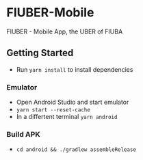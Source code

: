 # FIUBER-Mobile
FIUBER - Mobile App, the UBER of FIUBA

## Getting Started

- Run `yarn install` to install dependencies

### Emulator

- Open Android Studio and start emulator
- `yarn start --reset-cache`
- In a differtent terminal `yarn android`
  
### Build APK

- `cd android && ./gradlew assembleRelease`